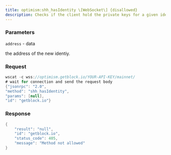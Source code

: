 ```yaml
---
title: optimism:shh_hasIdentity \[WebSocket\] {disallowed}
description: Checks if the client hold the private keys for a given identity.
---
```


### Parameters


`address` - data

the address of the new identiy.

### Request

``` java
wscat -c wss://optimism.getblock.io/YOUR-API-KEY/mainnet/ 
# wait for connection and send the request body 
{"jsonrpc": "2.0",
"method": "shh_hasIdentity",
"params": [null],
"id": "getblock.io"}
```

###  Response

``` java
{
    "result": "null",
    "id": "getblock.io",
    "status_code": 405,
    "message": "Method not allowed"
}
```

